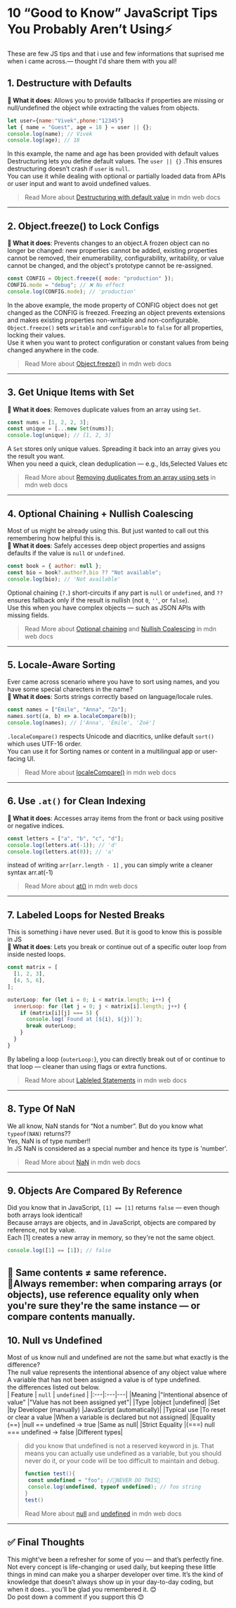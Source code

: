 # 10 “Good to Know” JavaScript Tips You Probably Aren’t Using⚡

These are few JS tips and that i use and few informations that suprised me when i came across.— thought I'd share them with you all!
## 1.  Destructure with Defaults
**🧠 What it does**: Allows you to provide fallbacks if properties are missing or null/undefined the object while extracting the values from objects.
```js
let user={name:"Vivek",phone:"12345"}
let { name = "Guest", age = 18 } = user || {};
console.log(name); // Vivek
console.log(age); // 18
```
In this example, the name and age has been provided with default values  
Destructuring lets you define default values. The `user || {}` .This ensures destructuring doesn’t crash if `user` is `null`.  
You can use it while dealing with optional or partially loaded data from APIs or user input and want to avoid undefined values.
>Read More about [Destructuring with default value](https://developer.mozilla.org/en-US/docs/Web/JavaScript/Reference/Operators/Destructuring#default_value) in mdn web docs
---

## 2. Object.freeze() to Lock Configs
**🧠 What it does**: Prevents changes to an object.A frozen object can no longer be changed: new properties cannot be added, existing properties cannot be removed, their enumerability, configurability, writability, or value cannot be changed, and the object's prototype cannot be re-assigned.  
```js
const CONFIG = Object.freeze({ mode: "production" });
CONFIG.mode = "debug"; // ❌ No effect
console.log(CONFIG.mode); // 'production'
```  
In the above example, the mode property of CONFIG object does not get changed as the CONFIG is freezed. Freezing an object prevents extensions and makes existing properties non-writable and non-configurable.  
`Object.freeze()` sets `writable` and `configurable` to `false` for all properties, locking their values.  
Use it when you want to protect configuration or constant values from being changed anywhere in the code.  
>Read More about [Object.freeze()](https://developer.mozilla.org/en-US/docs/Web/JavaScript/Reference/Global_Objects/Object/freeze) in mdn web docs  
---

## 3. Get Unique Items with Set
**🧠 What it does**: Removes duplicate values from an array using `Set`.
```js
const nums = [1, 2, 2, 3];
const unique = [...new Set(nums)];
console.log(unique); // [1, 2, 3]
```
A `Set` stores only unique values. Spreading it back into an array gives you the result you want.  
When you need a quick, clean deduplication — e.g., Ids,Selected Values etc  
>Read More about [Removing duplicates from an array using sets](https://developer.mozilla.org/en-US/docs/Web/JavaScript/Reference/Global_Objects/Set#remove_duplicate_elements_from_an_array) in mdn web docs  
---

## 4. Optional Chaining + Nullish Coalescing
Most of us might be already using this. But just wanted to call out this remembering how helpful this is.  
**🧠 What it does**: Safely accesses deep object properties and assigns defaults if the value is `null` or `undefined`.  
```js
const book = { author: null };
const bio = book?.author?.bio ?? "Not available";
console.log(bio); // 'Not available'
```  
Optional chaining (`?.`) short-circuits if any part is `null` or `undefined`, and `??` ensures fallback only if the result is nullish (not `0`, `''`, or `false`).  
Use this when you have complex objects — such as JSON APIs with missing fields.  
> Read More about [Optional chaining](https://developer.mozilla.org/en-US/docs/Web/JavaScript/Reference/Operators/Optional_chaining) and [Nullish Coalescing](https://developer.mozilla.org/en-US/docs/Web/JavaScript/Reference/Operators/Nullish_coalescing) in mdn web docs  
---

## 5. Locale-Aware Sorting
Ever came across scenario where you have to sort using names, and you have some special charecters in the name?  
**🧠 What it does**: Sorts strings correctly based on language/locale rules.  
```js
const names = ["Émile", "Anna", "Zo"];
names.sort((a, b) => a.localeCompare(b));
console.log(names); // ['Anna', 'Émile', 'Zoë']
```  
`.localeCompare()` respects Unicode and diacritics, unlike default `sort()` which uses UTF-16 order.  
You can use it for Sorting names or content in a multilingual app or user-facing UI.  
>Read More about [localeCompare()](https://developer.mozilla.org/en-US/docs/Web/JavaScript/Reference/Global_Objects/String/localeCompare) in mdn web docs  
---

## 6. Use `.at()` for Clean Indexing
**🧠 What it does**: Accesses array items from the front or back using positive or negative indices.  
```js
const letters = ["a", "b", "c", "d"];
console.log(letters.at(-1)); // 'd'
console.log(letters.at(0)); // 'a'
```  
instead of writing `arr[arr.length - 1]` , you can simply write a cleaner syntax arr.at(-1)  
>Read More about [at()](https://developer.mozilla.org/en-US/docs/Web/JavaScript/Reference/Global_Objects/Array/at) in mdn web docs  
---

## 7. Labeled Loops for Nested Breaks
This is something i have never used. But it is good to know this is possible in JS  
**🧠 What it does**: Lets you break or continue out of a specific outer loop from inside nested loops.  
```js
const matrix = [
  [1, 2, 3],
  [4, 5, 6],
];

outerLoop: for (let i = 0; i < matrix.length; i++) {
  innerLoop: for (let j = 0; j < matrix[i].length; j++) {
    if (matrix[i][j] === 5) {
      console.log(`Found at [${i}, ${j}]`);
      break outerLoop;
    }
  }
}
```  
By labeling a loop (`outerLoop:`), you can directly break out of or continue to that loop — cleaner than using flags or extra functions.  
>Read More about [Lableled Statements](https://developer.mozilla.org/en-US/docs/Web/JavaScript/Reference/Statements/label) in mdn web docs  
---

## 8. Type Of NaN
We all know, NaN stands for “Not a number”. But do you know what `typeof(NAN)` returns??  
Yes, NaN is of type number!!    
In JS NaN is considered as a special number and hence its type is 'number'.  
>Read More about [NaN](https://developer.mozilla.org/en-US/docs/Web/JavaScript/Reference/Statements/label) in mdn web docs  
---

## 9. Objects Are Compared By Reference
Did you know that in JavaScript, `[1] == [1]` returns `false` — even though both arrays look identical!  
Because arrays are objects, and in JavaScript, objects are compared by reference, not by value.  
Each [1] creates a new array in memory, so they're not the same object.  
```js
console.log([1] == [1]); // false
```
🔁 Same contents ≠ same reference.    
📌Always remember: when comparing arrays (or objects), use reference equality only when you're sure they're the same instance — or compare contents manually.  
---

## 10. Null vs Undefined
Most of us know null and undefined are not the same.but what exactly is the difference?  
The null value represents the intentional absence of any object value where A variable that has not been assigned a value is of type undefined.  
the differences listed out below.  
| Feature | `null` | `undefined` |
|:---|:---|---|
|Meaning	|"Intentional absence of value"	|"Value has not been assigned yet"|
|Type	|object	|undefined|
|Set |by	Developer (manually)	|JavaScript (automatically)|
|Typical use	|To reset or clear a value	|When a variable is declared but not assigned|
|Equality (==)	|null == undefined → true	|Same as null|
|Strict Equality |(===)	null === undefined → false	|Different types|
>did you know that undefined is not a reserved keyword in js. That means you can actually use undefined as a variable, but you should never do it, or your code will be too difficult to maintain and debug.
>```js
>function test(){
>  const undefined = "foo"; //🚫NEVER DO THIS🚫
>  console.log(undefined, typeof undefined); // foo string
>}
>test()
>```  
> Read More about [null](https://developer.mozilla.org/en-US/docs/Web/JavaScript/Reference/Operators/null) and [undefined](https://developer.mozilla.org/en-US/docs/Web/JavaScript/Reference/Global_Objects/undefined) in mdn web docs
---

## ✅ Final Thoughts
This might’ve been a refresher for some of you — and that’s perfectly fine. Not every concept is life-changing or used daily, but keeping these little things in mind can make you a sharper developer over time. It’s the kind of knowledge that doesn’t always show up in your day-to-day coding, but when it does… you’ll be glad you remembered it. 😊  
Do post down a comment if you support this 😊
